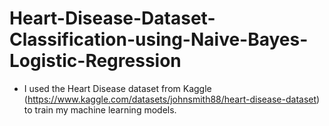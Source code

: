 # Heart-Disease-Dataset-Classification-using-Naive-Bayes-Logistic-Regression

  - I used the Heart Disease dataset from Kaggle (https://www.kaggle.com/datasets/johnsmith88/heart-disease-dataset) to train my machine learning models.
